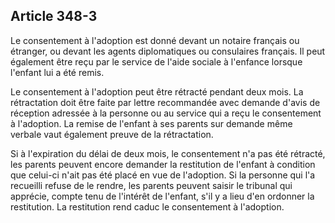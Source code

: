 Article 348-3
----
Le consentement à l'adoption est donné devant un notaire français ou étranger,
ou devant les agents diplomatiques ou consulaires français. Il peut également
être reçu par le service de l'aide sociale à l'enfance lorsque l'enfant lui a
été remis.

Le consentement à l'adoption peut être rétracté pendant deux mois. La
rétractation doit être faite par lettre recommandée avec demande d'avis de
réception adressée à la personne ou au service qui a reçu le consentement à
l'adoption. La remise de l'enfant à ses parents sur demande même verbale vaut
également preuve de la rétractation.

Si à l'expiration du délai de deux mois, le consentement n'a pas été rétracté,
les parents peuvent encore demander la restitution de l'enfant à condition que
celui-ci n'ait pas été placé en vue de l'adoption. Si la personne qui l'a
recueilli refuse de le rendre, les parents peuvent saisir le tribunal qui
apprécie, compte tenu de l'intérêt de l'enfant, s'il y a lieu d'en ordonner la
restitution. La restitution rend caduc le consentement à l'adoption.
